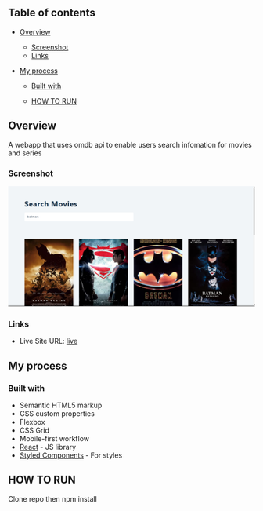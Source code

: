 ## Table of contents

- [Overview](#overview)
  - [Screenshot](#screenshot)
  - [Links](#links)
- [My process](#my-process)

  - [Built with](#built-with)

  - [HOW TO RUN](#useful-resources)

## Overview

A webapp that uses omdb api to enable users search infomation for movies and series

### Screenshot

![](./screenshot.png)

### Links

- Live Site URL: [ live](https://movie-look-up.netlify.app/)

## My process

### Built with

- Semantic HTML5 markup
- CSS custom properties
- Flexbox
- CSS Grid
- Mobile-first workflow
- [React](https://reactjs.org/) - JS library
- [Styled Components](https://styled-components.com/) - For styles

## HOW TO RUN

Clone repo then npm install
